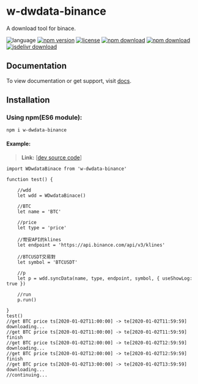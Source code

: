 # w-dwdata-binance
A download tool for binace.

![language](https://img.shields.io/badge/language-JavaScript-orange.svg) 
[![npm version](http://img.shields.io/npm/v/w-dwdata-binance.svg?style=flat)](https://npmjs.org/package/w-dwdata-binance) 
[![license](https://img.shields.io/npm/l/w-dwdata-binance.svg?style=flat)](https://npmjs.org/package/w-dwdata-binance) 
[![npm download](https://img.shields.io/npm/dt/w-dwdata-binance.svg)](https://npmjs.org/package/w-dwdata-binance) 
[![npm download](https://img.shields.io/npm/dm/w-dwdata-binance.svg)](https://npmjs.org/package/w-dwdata-binance) 
[![jsdelivr download](https://img.shields.io/jsdelivr/npm/hm/w-dwdata-binance.svg)](https://www.jsdelivr.com/package/npm/w-dwdata-binance)

## Documentation
To view documentation or get support, visit [docs](https://yuda-lyu.github.io/w-dwdata-binance/global.html).

## Installation
### Using npm(ES6 module):
```alias
npm i w-dwdata-binance
```

#### Example:
> **Link:** [[dev source code](https://github.com/yuda-lyu/w-dwdata-binance/blob/master/g.mjs)]
```alias
import WDwdataBinace from 'w-dwdata-binance'

function test() {

    //wdd
    let wdd = WDwdataBinace()

    //BTC
    let name = 'BTC'

    //price
    let type = 'price'

    //幣安API的klines
    let endpoint = 'https://api.binance.com/api/v3/klines'

    //BTCUSDT交易對
    let symbol = 'BTCUSDT'

    //p
    let p = wdd.syncData(name, type, endpoint, symbol, { useShowLog: true })

    //run
    p.run()

}
test()
//get BTC price ts[2020-01-02T11:00:00] -> te[2020-01-02T11:59:59] downloading...
//get BTC price ts[2020-01-02T11:00:00] -> te[2020-01-02T11:59:59] finish
//get BTC price ts[2020-01-02T12:00:00] -> te[2020-01-02T12:59:59] downloading...
//get BTC price ts[2020-01-02T12:00:00] -> te[2020-01-02T12:59:59] finish
//get BTC price ts[2020-01-02T13:00:00] -> te[2020-01-02T13:59:59] downloading...
//continuing...
```
